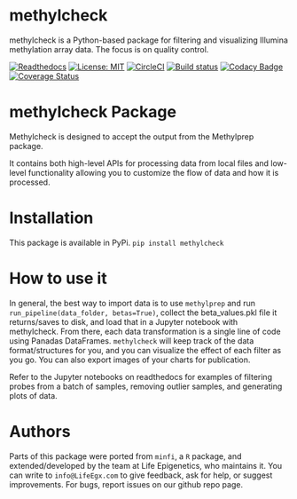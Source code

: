 # methylcheck
methylcheck is a Python-based package for filtering and visualizing Illumina methylation array data. The focus is on quality control.

[![Readthedocs](https://readthedocs.com/projects/life-epigenetics-methylcheck/badge/?version=latest)](https://life-epigenetics-methylcheck.readthedocs-hosted.com/en/latest/) [![License: MIT](https://img.shields.io/badge/License-MIT-yellow.svg)](https://opensource.org/licenses/MIT) [![CircleCI](https://circleci.com/gh/LifeEGX/methylcheck.svg?style=shield&circle-token=58a514d3924fcfe0287c109d2323b7f697956ec9)](https://circleci.com/gh/LifeEGX/methylcheck) [![Build status](https://ci.appveyor.com/api/projects/status/j15lpvjg1q9u2y17?svg=true)](https://ci.appveyor.com/project/life_epigenetics/methylcheck) [![Codacy Badge](https://api.codacy.com/project/badge/Grade/02598852d7d34e8284e928ea6c221f1a)](https://www.codacy.com?utm_source=github.com&amp;utm_medium=referral&amp;utm_content=LifeEGX/methylcheck&amp;utm_campaign=Badge_Grade)
[![Coverage Status](https://coveralls.io/repos/github/LifeEGX/methylcheck/badge.svg?t=OVL45Q)](https://coveralls.io/github/LifeEGX/methylcheck)

# methylcheck Package

Methylcheck is designed to accept the output from the Methylprep package.

It contains both high-level APIs for processing data from local files and low-level functionality allowing you to customize the flow of data and how it is processed.

# Installation

This package is available in PyPi.
`pip install methylcheck`

# How to use it

In general, the best way to import data is to use `methylprep` and run `run_pipeline(data_folder, betas=True)`, collect the beta_values.pkl file it returns/saves to disk, and load that in a Jupyter notebook with methylcheck. From there, each data transformation is a single line of code using Panadas DataFrames. `methylcheck` will keep track of the data format/structures for you, and you can visualize the effect of each filter as you go. You can also export images of your charts for publication.

Refer to the Jupyter notebooks on readthedocs for examples of filtering probes from a batch of samples, removing outlier samples, and generating plots of data.

# Authors

Parts of this package were ported from `minfi`, a `R` package, and extended/developed by the team at Life Epigenetics, who maintains it. You can write to `info@LifeEgx.com` to give feedback, ask for help, or suggest improvements. For bugs, report issues on our github repo page.

